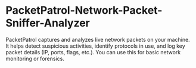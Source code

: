 # PacketPatrol-Network-Packet-Sniffer-Analyzer
PacketPatrol captures and analyzes live network packets on your machine. It helps detect suspicious activities, identify protocols in use, and log key packet details (IP, ports, flags, etc.). You can use this for basic network monitoring or forensics.
